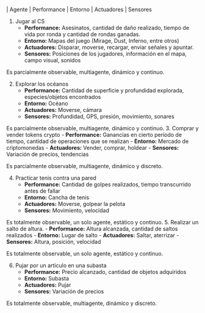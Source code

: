 | Agente | Performance | Entorno | Actuadores | Sensores
1. Jugar al CS
    - **Performance:** Asesinatos, cantidad de daño realizado, tiempo de vida por ronda y cantidad de rondas ganadas.  
    - **Entorno:** Mapas del juego (Mirage, Dust, Inferno, entre otros)  
    - **Actuadores:** Disparar, moverse, recargar, enviar señales y apuntar.
    - **Sensores:** Posiciones de los jugadores, información en el mapa, campo visual, sonidos

Es parcialmente observable, multiagente, dinámico y continuo.

2. Explorar los océanos
    - **Performance:**
        Cantidad de superficie y profundidad explorada, especies/objetos encontrados
    - **Entorno:** Océano
    - **Actuadores:** Moverse, cámara
    - **Sensores:** Profundidad, GPS, presión, movimiento, sonares
      
Es parcialmente observable, multiagente, dinámico y continuo.
3. Comprar y vender tokens crypto
    - **Performance:** Ganancias en cierto período de tiempo, cantidad de operaciones que se realizan
    - **Entorno:** Mercado de criptomonedas
    - **Actuadores:** Vender, comprar, holdear
    - **Sensores:** Variación de precios, tendencias  
        
Es parcialmente observable, multiagente, dinámico y discreto.

4. Practicar tenis contra una pared
    - **Performance:** Cantidad de golpes realizados, tiempo transcurrido antes de fallar
    - **Entorno:** Cancha de tenis
    - **Actuadores:** Moverse, golpear la pelota
    - **Sensores:** Movimiento, velocidad
        
           
Es totalmente observable, un solo agente, estático y continuo.
5. Realizar un salto de altura.
    - **Performance:** Altura alcanzada, cantidad de saltos realizados
    - **Entorno:** Lugar de salto
    - **Actuadores:** Saltar, aterrizar
    - **Sensores:** Altura, posición, velocidad   
              
Es totalmente observable, un solo agente, estático y continuo.

6. Pujar por un artículo en una subasta
    - **Performance:** Precio alcanzado, cantidad de objetos adquiridos
    - **Entorno:** Subasta
    - **Actuadores:** Pujar
    - **Sensores:** Variación de precios
       
Es totalmente observable, multiagente, dinámico y discreto.

